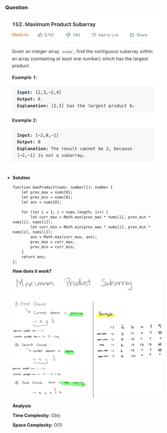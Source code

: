 ### Question

![maximum-product-subarray-q.jpeg](maximum-product-subarray-q.jpeg)

- **Solution**

    ```tsx
    function maxProduct(nums: number[]): number {
        let prev_max = nums[0];
        let prev_min = nums[0];
        let ans = nums[0];
        
        for (let i = 1; i < nums.length; i++) {
            let curr_max = Math.max(prev_max * nums[i], prev_min * nums[i], nums[i]);
            let curr_min = Math.min(prev_max * nums[i], prev_min * nums[i], nums[i]);
            ans = Math.max(curr_max, ans);
            prev_max = curr_max;
            prev_min = curr_min;
        }
        return ans;
    };
    ```

    **How does it work?**

    ![maximum-product-subarray-sol.jpeg](maximum-product-subarray-sol.jpeg)

    **Analysis**

    **Time Complexity:** O(n)

    **Space Complexity:** O(1)
